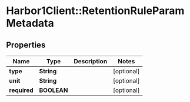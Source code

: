 # Harbor1Client::RetentionRuleParamMetadata

## Properties
Name | Type | Description | Notes
------------ | ------------- | ------------- | -------------
**type** | **String** |  | [optional] 
**unit** | **String** |  | [optional] 
**required** | **BOOLEAN** |  | [optional] 


